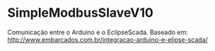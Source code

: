 # SimpleModbusSlaveV10
Comunicação entre o Arduino e o EclipseScada.
Baseado em:
http://www.embarcados.com.br/integracao-arduino-e-elipse-scada/

